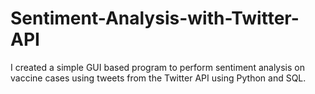 # Sentiment-Analysis-with-Twitter-API
I created a simple GUI based program to perform sentiment analysis on vaccine cases using tweets from the Twitter API using Python and SQL.
